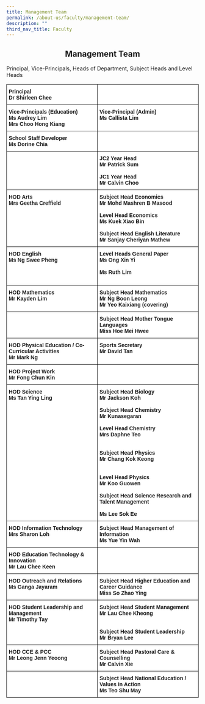 ```yaml
---
title: Management Team
permalink: /about-us/faculty/management-team/
description: ""
third_nav_title: Faculty
---
```

## <center> Management Team </center> 

Principal, Vice-Principals, Heads of Department, Subject Heads and Level Heads 

<style type="text/css">
.tg  {border-collapse:collapse;border-spacing:0;}
.tg td{border-color:black;border-style:solid;border-width:1px;font-family:Arial, sans-serif;font-size:14px;
  overflow:hidden;padding:10px 5px;word-break:normal;}
.tg th{border-color:black;border-style:solid;border-width:1px;font-family:Arial, sans-serif;font-size:14px;
  font-weight:normal;overflow:hidden;padding:10px 5px;word-break:normal;}
.tg .tg-dgl5{background-color:#FFF;font-weight:bold;text-align:left;vertical-align:top}
.tg .tg-ktyi{background-color:#FFF;text-align:left;vertical-align:top}
.tg .tg-zr06{background-color:#FFF;text-align:left;vertical-align:middle}
</style>
<table class="tg">
<thead>
  <tr>
    <th class="tg-dgl5">Principal<br>Dr Shirleen Chee<br></th>
    <th class="tg-ktyi"><br></th>
  </tr>
</thead>
<tbody>
  <tr>
    <td class="tg-dgl5">Vice-Principals (Education)<br>Ms Audrey Lim<br>Mrs Choo Hong Kiang<br></td>
    <td class="tg-dgl5">Vice-Principal (Admin)<br>Ms Callista Lim</td>
  </tr>
  <tr>
    <td class="tg-dgl5">School Staff Developer<br>Ms Dorine Chia<br></td>
    <td class="tg-zr06"></td>
  </tr>
  <tr>
    <td class="tg-ktyi"></td>
    <td class="tg-dgl5">JC2 Year Head<br>Mr Patrick Sum<br><br>JC1 Year Head<br>Mr Calvin Choo<br></td>
  </tr>
  <tr>
    <td class="tg-dgl5">HOD Arts<br>Mrs Geetha Creffield</td>
    <td class="tg-dgl5">Subject Head Economics<br>Mr Mohd Mashren B Masood<br><br>Level Head Economics<br>Ms Kuek Xiao Bin<br><br>Subject Head English Literature<br>Mr Sanjay Cheriyan Mathew<br></td>
  </tr>
  <tr>
    <td class="tg-dgl5">HOD English<br>Ms Ng Swee Pheng</td>
    <td class="tg-dgl5">Level Heads General Paper<br><span style="background-color:initial">Ms Ong Xin Yi</span><br><br>Ms Ruth Lim<br><br></td>
  </tr>
  <tr>
    <td class="tg-dgl5">HOD Mathematics<br><span style="background-color:initial">Mr Kayden Lim</span></td>
    <td class="tg-dgl5">Subject Head Mathematics<br>Mr Ng Boon Leong<br>Mr Yeo Kaixiang (covering)<br></td>
  </tr>
  <tr>
    <td class="tg-ktyi"><br></td>
    <td class="tg-dgl5">Subject Head Mother Tongue Languages<br>Miss Hoe Mei Hwee<br></td>
  </tr>
  <tr>
    <td class="tg-dgl5">HOD Physical Education / Co-Curricular Activities<br>Mr Mark Ng<br></td>
    <td class="tg-dgl5">Sports Secretary<br>Mr David Tan</td>
  </tr>
  <tr>
    <td class="tg-dgl5">HOD Project Work<br>Mr Fong Chun Kin<br></td>
    <td class="tg-zr06"></td>
  </tr>
  <tr>
    <td class="tg-dgl5">HOD Science<br>Ms Tan Ying Ling<br><br><br></td>
    <td class="tg-dgl5">Subject Head Biology<br>Mr Jackson Koh<br><br>Subject Head Chemistry<br>Mr Kunasegaran<br><br>Level Head Chemistry<br>Mrs Daphne Teo<br><br><br>Subject Head Physics<br>Mr Chang Kok Keong<br><br><br>Level Head Physics<br>Mr Koo Guowen<br><br>Subject Head Science Research and Talent Management<br><br>Ms Lee Sok Ee<br></td>
  </tr>
  <tr>
    <td class="tg-dgl5">HOD Information Technology<br>Mrs Sharon Loh<br></td>
    <td class="tg-dgl5">Subject Head Management of Information<br>Ms Yue Yin Wah</td>
  </tr>
  <tr>
    <td class="tg-dgl5">HOD Education Technology &amp; Innovation<br>Mr Lau Chee Keen<br></td>
    <td class="tg-zr06"></td>
  </tr>
  <tr>
    <td class="tg-dgl5">HOD Outreach and Relations<br>Ms Ganga Jayaram<br></td>
    <td class="tg-dgl5">Subject Head Higher Education and Career Guidance<br>Miss So Zhao Ying</td>
  </tr>
  <tr>
    <td class="tg-dgl5">HOD Student Leadership and Management<br>Mr Timothy Tay</td>
    <td class="tg-dgl5">Subject Head Student Management<br>Mr Lau Chee Kheong<br><br><br>Subject Head Student Leadership<br>Mr Bryan Lee<br></td>
  </tr>
  <tr>
    <td class="tg-dgl5">HOD CCE &amp; PCC<br>Mr Leong Jenn Yeoong</td>
    <td class="tg-dgl5">Subject Head Pastoral Care &amp; Counselling<br>Mr Calvin Xie<br></td>
  </tr>
  <tr>
    <td class="tg-zr06"></td>
    <td class="tg-dgl5">Subject Head National Education / Values in Action<br>Ms Teo Shu May</td>
  </tr>
</tbody>
</table>